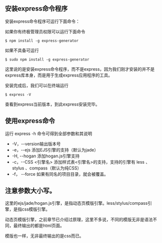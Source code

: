 ## 安装express命令程序

安装express命令程序可运行下面命令：

如果你有终极管理员权限可以运行下面命令
```
$ npm install -g express-generator
```
如果不具备可运行
```
$ sudo npm install -g express-generator
```
这里说的是安装express命令程序，而不是express，因为我们刚才安装的并不是express库本身，而是用于生成express应用程序的工具。

安装完成后，我们可以在终端运行
```
$ express -V
```
查看到express当前版本，到此express安装完毕。

## 使用express命令

运行 express -h 命令可得到全部参数和其说明

- -V，--version输出版本号
- -e，--ejs  添加EJS引擎的支持（默认为jade）
- -H,  --hogan 添加hogan.js引擎支持
- -c，--CSS <引擎名> 添加样式表<引擎名>的支持，支持的引擎有 less 、stylus 、compass（默认为纯CSS）
- -f， --force 如果有同名的项目目录，就会被覆盖。

## 注意参数大小写。

这里的ejs/jade/hogan.js引擎，是指动态页模版引擎。less/stylus/compass引擎，是指css模版引擎。

动态页模版引擎，之前章节已介绍过原理，这里不多说，不同的模版无非是语法不同，最终输出的都是html页面。

模版也一样，无非最终输出的是css而已。